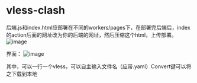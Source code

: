 # vless-clash
后端.js和index.html应部署在不同的workers/pages下，在部署完后端后，index的action后面的网址改为你的后端的网址，然后压缩这个html，上传部署。
![image](https://github.com/user-attachments/assets/a078d95c-ef62-41c2-9d0c-631ab931682d)

界面：
![image](https://github.com/user-attachments/assets/38c9f7a9-6346-467d-8208-24684ea37a64)


其中，可以一行一个vless，可以自主输入文件名（应带.yaml）Convert键可以将之下载到本地
